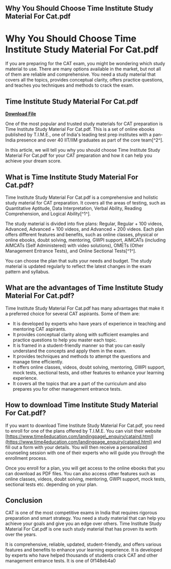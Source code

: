 ## Why You Should Choose Time Institute Study Material For Cat.pdf

  
# Why You Should Choose Time Institute Study Material For Cat.pdf
 
If you are preparing for the CAT exam, you might be wondering which study material to use. There are many options available in the market, but not all of them are reliable and comprehensive. You need a study material that covers all the topics, provides conceptual clarity, offers practice questions, and teaches you techniques and methods to crack the exam.
 
## Time Institute Study Material For Cat.pdf


[**Download File**](https://www.google.com/url?q=https%3A%2F%2Fcinurl.com%2F2tKCg6&sa=D&sntz=1&usg=AOvVaw1seHSvinKf-RNcmA8vBYBY)

 
One of the most popular and trusted study materials for CAT preparation is Time Institute Study Material For Cat.pdf. This is a set of online ebooks published by T.I.M.E., one of India's leading test prep institutes with a pan-India presence and over 40 IIT/IIM graduates as part of the core team[^2^].
 
In this article, we will tell you why you should choose Time Institute Study Material For Cat.pdf for your CAT preparation and how it can help you achieve your dream score.
 
## What is Time Institute Study Material For Cat.pdf?
 
Time Institute Study Material For Cat.pdf is a comprehensive and holistic study material for CAT preparation. It covers all the areas of testing, such as Quantitative Aptitude, Data Interpretation, Verbal Ability, Reading Comprehension, and Logical Ability[^1^].
 
The study material is divided into five plans: Regular, Regular + 100 videos, Advanced, Advanced + 100 videos, and Advanced + 200 videos. Each plan offers different features and benefits, such as online classes, physical or online ebooks, doubt solving, mentoring, GWPI support, AIMCATs (including AIMCATs (Self Administered) with video solutions), OMETs (Other Management Entrance Tests), and Online Sectional Tests[^1^].
 
You can choose the plan that suits your needs and budget. The study material is updated regularly to reflect the latest changes in the exam pattern and syllabus.
 
## What are the advantages of Time Institute Study Material For Cat.pdf?
 
Time Institute Study Material For Cat.pdf has many advantages that make it a preferred choice for several CAT aspirants. Some of them are:
 
- It is developed by experts who have years of experience in teaching and mentoring CAT aspirants.
- It provides conceptual clarity along with sufficient examples and practice questions to help you master each topic.
- It is framed in a student-friendly manner so that you can easily understand the concepts and apply them in the exam.
- It provides techniques and methods to attempt the questions and manage time efficiently.
- It offers online classes, videos, doubt solving, mentoring, GWPI support, mock tests, sectional tests, and other features to enhance your learning experience.
- It covers all the topics that are a part of the curriculum and also prepares you for other management entrance tests.

## How to download Time Institute Study Material For Cat.pdf?
 
If you want to download Time Institute Study Material For Cat.pdf, you need to enroll for one of the plans offered by T.I.M.E. You can visit their website [https://www.time4education.com/landingpage\_enquiry/cataind.html](https://www.time4education.com/landingpage_enquiry/cataind.html) and fill out a form with your details. You will then receive a personalized counseling session with one of their experts who will guide you through the enrollment process.
 
Once you enroll for a plan, you will get access to the online ebooks that you can download as PDF files. You can also access other features such as online classes, videos, doubt solving, mentoring, GWPI support, mock tests, sectional tests etc. depending on your plan.
 
## Conclusion
 
CAT is one of the most competitive exams in India that requires rigorous preparation and smart strategy. You need a study material that can help you achieve your goals and give you an edge over others. Time Institute Study Material For Cat.pdf is one such study material that has proven its worth over the years.
 
It is comprehensive, reliable, updated, student-friendly, and offers various features and benefits to enhance your learning experience. It is developed by experts who have helped thousands of students crack CAT and other management entrance tests. It is one of
 0f148eb4a0
